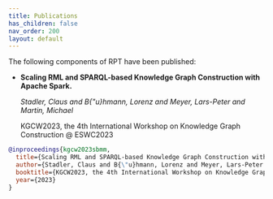 ```yaml
---
title: Publications
has_children: false
nav_order: 200
layout: default
---
```




The following components of RPT have been published:


* **Scaling RML and SPARQL-based Knowledge Graph Construction with Apache Spark.**

  *Stadler, Claus and B{\"u}hmann, Lorenz and Meyer, Lars-Peter and Martin, Michael*

  KGCW2023, the 4th International Workshop on Knowledge Graph Construction @ ESWC2023

```bibtex
@inproceedings{kgcw2023sbmm,
  title={Scaling RML and SPARQL-based Knowledge Graph Construction with Apache Spark},
  author={Stadler, Claus and B{\"u}hmann, Lorenz and Meyer, Lars-Peter and Martin, Michael},
  booktitle={KGCW2023, the 4th International Workshop on Knowledge Graph Construction},
  year={2023}
}
```

